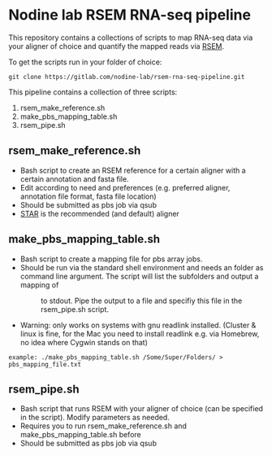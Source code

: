 # Nodine lab RSEM RNA-seq pipeline
This repository contains a collections of scripts to map RNA-seq data via your
aligner of choice and quantify the mapped reads via
[RSEM](https://github.com/deweylab/RSEM).

To get the scripts run in your folder of choice:
```
git clone https://gitlab.com/nodine-lab/rsem-rna-seq-pipeline.git
```
This pipeline contains a collection of three scripts:
1. rsem_make_reference.sh
2. make_pbs_mapping_table.sh
3. rsem_pipe.sh


## rsem_make_reference.sh
- Bash script to create an RSEM reference for a certain aligner with a certain
  annotation and fasta file.
- Edit according to need and preferences (e.g. preferred aligner, annotation
  file format, fasta file location)
- Should be submitted as pbs job via qsub
- [STAR](https://github.com/alexdobin/STAR) is the recommended (and default)
  aligner

## make_pbs_mapping_table.sh
- Bash script to create a mapping file for pbs array jobs.
- Should be run via the standard shell environment and needs an folder as
  command line argument. The script will list the subfolders and output a
  mapping of <line number> <dir> to stdout.
  Pipe the output to a file and specifiy this file in the rsem_pipe.sh script.
- Warning: only works on systems with gnu readlink installed. (Cluster & linux
  is fine, for the Mac you need to install readlink e.g. via Homebrew, no idea
  where Cygwin stands on that)
```
example: ./make_pbs_mapping_table.sh /Some/Super/Folders/ > pbs_mapping_file.txt
```

## rsem_pipe.sh
- Bash script that runs RSEM with your aligner of choice (can be specified
  in the script). Modify parameters as needed.
- Requires you to run rsem_make_reference.sh and make_pbs_mapping_table.sh before
- Should be submitted as pbs job via qsub
